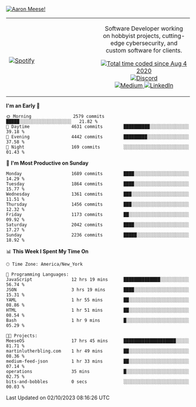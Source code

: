 [![Aaron Meese!](https://user-images.githubusercontent.com/17814535/88975338-a2aabf00-d27f-11ea-963f-8a19608716b4.png)](https://github.com/ajmeese7/readme-ascii "README ASCII")

<!-- Modified from project here: https://github.com/novatorem/novatorem -->
<table width="100%">
  <tr>
  <td width="50%">

&nbsp; <br> [![Spotify](https://ajmeese7.vercel.app/api/spotify)](https://open.spotify.com/user/ajmeese)

  </td>
  <td width="50%">
    <p align="center">
    Software Developer working on hobbyist projects, cutting-edge cybersecurity, and custom software for clients.
    </p>
    <p align="center">
      <a href="https://wakatime.com/@f726891d-3b02-46cd-9b60-e8c59f9e2b14">
        <img src="https://wakatime.com/badge/user/f726891d-3b02-46cd-9b60-e8c59f9e2b14.svg" alt="Total time coded since Aug 4 2020" title="WakaTime" />
      </a>
      <a href="http://link.aaronmeese.com/discord">
        <img src="https://img.shields.io/badge/discord-ajmeese7%234835-369?style=flat-square&logo=discord&logoColor=white&color=purple" alt="Discord" title="Discord">
      </a>
      <br />
      <a href="https://link.aaronmeese.com/medium">
        <img src="https://img.shields.io/badge/medium-ajmeese7-1DB954?style=flat-square&logo=medium&logoColor=white" alt="Medium" title="Medium">
      </a>
      <a href="https://link.aaronmeese.com/linkedin">
        <img src="https://img.shields.io/badge/linkedIn-aaronmeese-1DB954?style=flat-square&logo=linkedin&logoColor=white&color=blue" alt="LinkedIn" title="LinkedIn">
      </a>
    </p>
  </td>

</table>

[//]: <> (The `&nbsp;` is to have Aphelion take up more space)

<!--START_SECTION:waka-->
**I'm an Early 🐤** 

```text
🌞 Morning                2579 commits        █████░░░░░░░░░░░░░░░░░░░░   21.82 % 
🌆 Daytime                4631 commits        ██████████░░░░░░░░░░░░░░░   39.18 % 
🌃 Evening                4442 commits        █████████░░░░░░░░░░░░░░░░   37.58 % 
🌙 Night                  169 commits         ░░░░░░░░░░░░░░░░░░░░░░░░░   01.43 % 
```
📅 **I'm Most Productive on Sunday** 

```text
Monday                   1689 commits        ████░░░░░░░░░░░░░░░░░░░░░   14.29 % 
Tuesday                  1864 commits        ████░░░░░░░░░░░░░░░░░░░░░   15.77 % 
Wednesday                1361 commits        ███░░░░░░░░░░░░░░░░░░░░░░   11.51 % 
Thursday                 1456 commits        ███░░░░░░░░░░░░░░░░░░░░░░   12.32 % 
Friday                   1173 commits        ██░░░░░░░░░░░░░░░░░░░░░░░   09.92 % 
Saturday                 2042 commits        ████░░░░░░░░░░░░░░░░░░░░░   17.27 % 
Sunday                   2236 commits        █████░░░░░░░░░░░░░░░░░░░░   18.92 % 
```


📊 **This Week I Spent My Time On** 

```text
🕑︎ Time Zone: America/New_York

💬 Programming Languages: 
JavaScript               12 hrs 19 mins      ██████████████░░░░░░░░░░░   56.74 % 
JSON                     3 hrs 19 mins       ████░░░░░░░░░░░░░░░░░░░░░   15.31 % 
YAML                     1 hr 55 mins        ██░░░░░░░░░░░░░░░░░░░░░░░   08.86 % 
HTML                     1 hr 51 mins        ██░░░░░░░░░░░░░░░░░░░░░░░   08.54 % 
Bash                     1 hr 9 mins         █░░░░░░░░░░░░░░░░░░░░░░░░   05.29 % 

🐱‍💻 Projects: 
MeeseOS                  17 hrs 45 mins      ████████████████████░░░░░   81.71 % 
martinlutherbling.com    1 hr 49 mins        ██░░░░░░░░░░░░░░░░░░░░░░░   08.36 % 
medium-feed-json         1 hr 33 mins        ██░░░░░░░░░░░░░░░░░░░░░░░   07.14 % 
operations               35 mins             █░░░░░░░░░░░░░░░░░░░░░░░░   02.75 % 
bits-and-bobbles         0 secs              ░░░░░░░░░░░░░░░░░░░░░░░░░   00.03 % 
```


 Last Updated on 02/10/2023 08:16:26 UTC
<!--END_SECTION:waka-->
